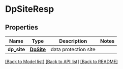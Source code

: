 # DpSiteResp

## Properties
Name | Type | Description | Notes
------------ | ------------- | ------------- | -------------
**dp_site** | [**DpSite**](DpSite.md) | data protection site | 

[[Back to Model list]](../README.md#documentation-for-models) [[Back to API list]](../README.md#documentation-for-api-endpoints) [[Back to README]](../README.md)



